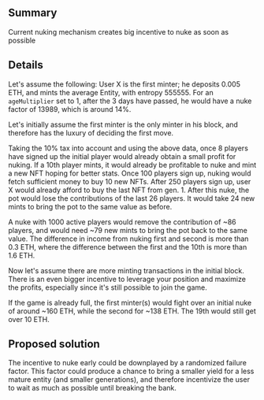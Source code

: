 ## Summary

Current nuking mechanism creates big incentive to nuke as soon as possible

## Details

Let's assume the following:
User X is the first minter; he deposits 0.005 ETH, and mints the average Entity, with entropy 555555. For an `ageMultiplier` set to 1, after the 3 days have passed, he would have a nuke factor of 13989, which is around 14%.

Let's initially assume the first minter is the only minter in his block, and therefore has the luxury of deciding the first move.

Taking the 10% tax into account and using the above data, once 8 players have signed up the initial player would already obtain a small profit for nuking. If a 10th player mints, it would already be profitable to nuke and mint a new NFT hoping for better stats.
Once 100 players sign up, nuking would fetch sufficient money to buy 10 new NFTs. 
After 250 players sign up, user X would already afford to buy the last NFT from gen. 1. After this nuke, the pot would lose the contributions of the last 26 players. It would take 24 new mints to bring the pot to the same value as before.

A nuke with 1000 active players would remove the contribution of ~86 players, and would need ~79 new mints to bring the pot back to the same value. The difference in income from nuking first and second is more than 0.3 ETH, where the difference between the first and the 10th is more than 1.6 ETH.

Now let's assume there are more minting transactions in the initial block. There is an even bigger incentive to leverage your position and maximize the profits, especially since it's still possible to join the game.

If the game is already full, the first minter(s) would fight over an initial nuke of around ~160 ETH, while the second for ~138 ETH. The 19th would still get over 10 ETH.

## Proposed solution

The incentive to nuke early could be downplayed by a randomized failure factor. This factor could produce a chance to bring a smaller yield for a less mature entity (and smaller generations), and therefore incentivize the user to wait as much as possible until breaking the bank. 


